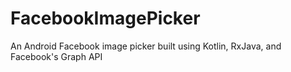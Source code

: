 # FacebookImagePicker
An Android Facebook image picker built using Kotlin, RxJava, and Facebook's Graph API
